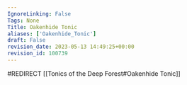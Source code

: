 ```yaml
---
IgnoreLinking: False
Tags: None
Title: Oakenhide Tonic
aliases: ['Oakenhide_Tonic']
draft: False
revision_date: 2023-05-13 14:49:25+00:00
revision_id: 100739
---
```


#REDIRECT [[Tonics of the Deep Forest#Oakenhide Tonic]]